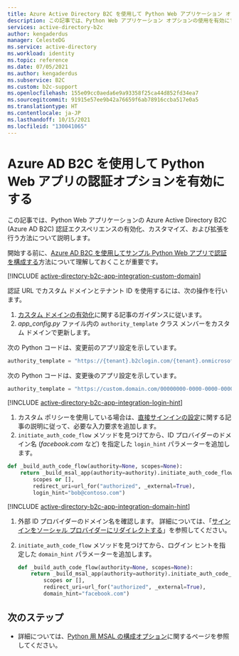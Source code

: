 ```yaml
---
title: Azure Active Directory B2C を使用して Python Web アプリケーション オプションを有効にする
description: この記事では、Python Web アプリケーション オプションの使用を有効にする方法について説明します。
services: active-directory-b2c
author: kengaderdus
manager: CelesteDG
ms.service: active-directory
ms.workload: identity
ms.topic: reference
ms.date: 07/05/2021
ms.author: kengaderdus
ms.subservice: B2C
ms.custom: b2c-support
ms.openlocfilehash: 155e09cc0aeda6e9a93358f25ca44d852fd34ea7
ms.sourcegitcommit: 91915e57ee9b42a76659f6ab78916ccba517e0a5
ms.translationtype: HT
ms.contentlocale: ja-JP
ms.lasthandoff: 10/15/2021
ms.locfileid: "130041065"
---
```

# <a name="enable-authentication-options-in-a-python-web-app-by-using-azure-ad-b2c"></a>Azure AD B2C を使用して Python Web アプリの認証オプションを有効にする 

この記事では、Python Web アプリケーションの Azure Active Directory B2C (Azure AD B2C) 認証エクスペリエンスの有効化、カスタマイズ、および拡張を行う方法について説明します。 

開始する前に、[Azure AD B2C を使用してサンプル Python Web アプリで認証を構成する](configure-authentication-sample-python-web-app.md)方法について理解しておくことが重要です。

[!INCLUDE [active-directory-b2c-app-integration-custom-domain](../../includes/active-directory-b2c-app-integration-custom-domain.md)]

認証 URL でカスタム ドメインとテナント ID を使用するには、次の操作を行います。 

1. [カスタム ドメインの有効化](custom-domain.md)に関する記事のガイダンスに従います。
1. *app_config.py* ファイル内の `authority_template` クラス メンバーをカスタム ドメインで更新します。

次の Python コードは、変更前のアプリ設定を示しています。

```python
authority_template = "https://{tenant}.b2clogin.com/{tenant}.onmicrosoft.com/{user_flow}"
```

次の Python コードは、変更後のアプリ設定を示しています。

```python
authority_template = "https://custom.domain.com/00000000-0000-0000-0000-000000000000/{user_flow}" 
```

[!INCLUDE [active-directory-b2c-app-integration-login-hint](../../includes/active-directory-b2c-app-integration-login-hint.md)]

1. カスタム ポリシーを使用している場合は、[直接サインインの設定](direct-signin.md#prepopulate-the-sign-in-name)に関する記事の説明に従って、必要な入力要求を追加します。 
1. `initiate_auth_code_flow` メソッドを見つけてから、ID プロバイダーのドメイン名 (*facebook.com* など) を指定した `login_hint` パラメーターを追加します。

```python
def _build_auth_code_flow(authority=None, scopes=None):
    return _build_msal_app(authority=authority).initiate_auth_code_flow(
        scopes or [],
        redirect_uri=url_for("authorized", _external=True),
        login_hint="bob@contoso.com")
```

[!INCLUDE [active-directory-b2c-app-integration-domain-hint](../../includes/active-directory-b2c-app-integration-domain-hint.md)]

1. 外部 ID プロバイダーのドメイン名を確認します。 詳細については、「[サインインをソーシャル プロバイダーにリダイレクトする](direct-signin.md#redirect-sign-in-to-a-social-provider)」を参照してください。 
1. `initiate_auth_code_flow` メソッドを見つけてから、ログイン ヒントを指定した `domain_hint` パラメーターを追加します。

    ```python
    def _build_auth_code_flow(authority=None, scopes=None):
        return _build_msal_app(authority=authority).initiate_auth_code_flow(
            scopes or [],
            redirect_uri=url_for("authorized", _external=True),
            domain_hint="facebook.com")
    ```


## <a name="next-steps"></a>次のステップ

- 詳細については、[Python 用 MSAL の構成オプション](https://github.com/AzureAD/microsoft-authentication-library-for-python/wiki)に関するページを参照してください。
